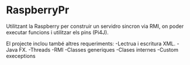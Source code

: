# RaspberryPr

Utilitzant la Raspberry per construir un servidro sincron via RMI, on poder executar funcions i utilitzar els pins (Pi4J). 

El projecte inclou també altres requeriments:
  -Lectrua i escritura XML.
  -Java FX. 
  -Threads
  -RMI
  -Classes generiques
  -Clases internes
  -Custom execeptions
